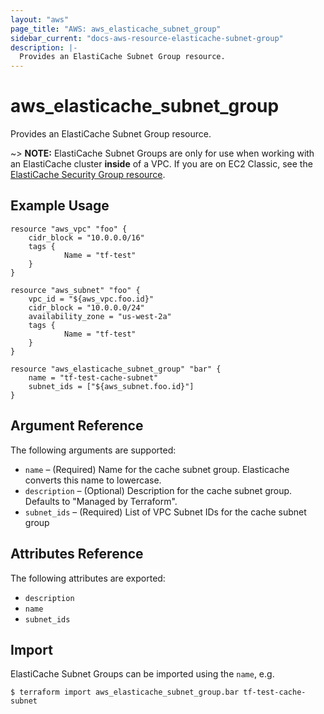 ```yaml
---
layout: "aws"
page_title: "AWS: aws_elasticache_subnet_group"
sidebar_current: "docs-aws-resource-elasticache-subnet-group"
description: |-
  Provides an ElastiCache Subnet Group resource.
---
```


# aws\_elasticache\_subnet\_group

Provides an ElastiCache Subnet Group resource.

~> **NOTE:** ElastiCache Subnet Groups are only for use when working with an
ElastiCache cluster **inside** of a VPC. If you are on EC2 Classic, see the
[ElastiCache Security Group resource](elasticache_security_group.html).

## Example Usage

```
resource "aws_vpc" "foo" {
    cidr_block = "10.0.0.0/16"
    tags {
            Name = "tf-test"
    }
}

resource "aws_subnet" "foo" {
    vpc_id = "${aws_vpc.foo.id}"
    cidr_block = "10.0.0.0/24"
    availability_zone = "us-west-2a"
    tags {
            Name = "tf-test"
    }
}

resource "aws_elasticache_subnet_group" "bar" {
    name = "tf-test-cache-subnet"
    subnet_ids = ["${aws_subnet.foo.id}"]
}
```

## Argument Reference

The following arguments are supported:

* `name` – (Required) Name for the cache subnet group. Elasticache converts this name to lowercase.
* `description` – (Optional) Description for the cache subnet group. Defaults to "Managed by Terraform".
* `subnet_ids` – (Required) List of VPC Subnet IDs for the cache subnet group

## Attributes Reference

The following attributes are exported:

* `description`
* `name`
* `subnet_ids`


## Import

ElastiCache Subnet Groups can be imported using the `name`, e.g.

```
$ terraform import aws_elasticache_subnet_group.bar tf-test-cache-subnet
```